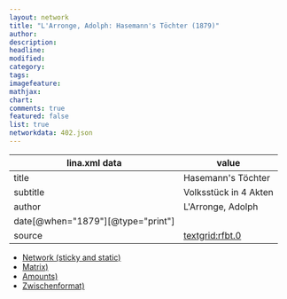 ```yaml
---
layout: network
title: "L'Arronge, Adolph: Hasemann's Töchter (1879)"
author:
description:
headline:
modified:
category:
tags:
imagefeature: 
mathjax: 
chart: 
comments: true
featured: false
list: true
networkdata: 402.json
---
```

lina.xml data  | value
------------- | -------------
title|Hasemann's Töchter
subtitle|Volksstück in 4 Akten
author|L'Arronge, Adolph
date[@when="1879"][@type="print"]|
source|[textgrid:rfbt.0](https://textgridlab.org/1.0/tgcrud-public/rest/textgrid:rfbt.0/data)



* [Network (sticky and static)](/linas/network402)
* [Matrix)](/linas/matrix402)
* [Amounts)](/linas/amount402)
* [Zwischenformat)](/linas/lina402 )

